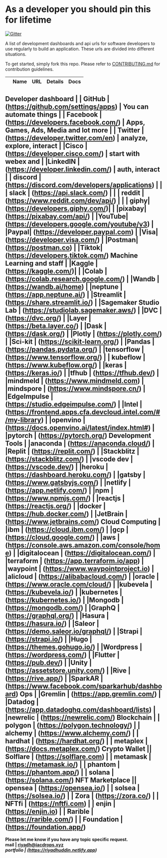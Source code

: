 # As a developer you should pin this for lifetime
[![Gitter](https://badges.gitter.im/iacdrop/community.svg)](https://gitter.im/iacdrop/community?utm_source=badge&utm_medium=badge&utm_campaign=pr-badge)

A list of development dashboards and api urls for software developers to use regularly to build an application. These urls are divided into different situations.

To get started, simply fork this repo. Please refer to [CONTRIBUTING.md](CONTRIBUTING.md) for contribution guidelines.

<!-- ## Table of Contents:
 -->
|   |  Name | URL| Details|Docs|
|---|---|---|---|---|
<b> Developer dashboard
|   |  GitHub | (https://github.com/settings/apps)  | You can automate things 
|   | Facebook  |  (https://developers.facebook.com/) | Apps, Games, Ads, Media and lot more
|   | Twitter  | (https://developer.twitter.com/en)  | analyze, explore, interact
|   |Cisco   | (https://developer.cisco.com/)  | start with webex and 
|   |LinkedIN   | (https://developer.linkedin.com/)  | auth, interact
|   |  discord | (https://discord.com/developers/applications)  | 
|   | slack  |   (https://api.slack.com/) | 
|   |  reddit | (https://www.reddit.com/dev/api/)  | 
| | giphy|  (https://developers.giphy.com/)| 
| |pixabay|  (https://pixabay.com/api/)
| |YouTube| (https://developers.google.com/youtube/v3)
| |Paypal| (https://developer.paypal.com)
| |Visa| (https://developer.visa.com/)
| |Postman| (https://postman.co)
| |Tiktok| (https://developers.tiktok.com/)
<b> Machine Learning and staff
 | |Kaggle |  (https://kaggle.com/)|
 | |Colab |  (https://colab.research.google.com/)
 | |Wandb |  (https://wandb.ai/home)
 | |neptune |  (https://app.neptune.ai/)
 | |Streamlit |  (https://share.streamlit.io/)
 | |Sagemaker Studio Lab |  (https://studiolab.sagemaker.aws/)
 | |DVC |  (https://dvc.org/)
 | |Layer |  (https://beta.layer.co/)
 | |Dask |  (https://dask.org/)
 | |Plotly |  (https://plotly.com/)
 | |Sci-kit |  (https://scikit-learn.org/)
 | |Pandas |  (https://pandas.pydata.org/)
 | |tensorflow |  (https://www.tensorflow.org/)
 | | kubeflow |  (https://www.kubeflow.org/)
 | |keras |  (https://keras.io/)
 | |tfhub |  (https://tfhub.dev/)
 | |mindmeld |  (https://www.mindmeld.com)
 | |mindspore |  (https://www.mindspore.cn/)
 | |EdgeImpulse |  (https://studio.edgeimpulse.com/)
 | |Intel |  (https://frontend.apps.cfa.devcloud.intel.com/#/my-library)
 | |openvino |  (https://docs.openvino.ai/latest/index.html#)
 | |pytorch |  (https://pytorch.org/)
 <b> Development Tools
 | |anaconda |  (https://anaconda.cloud/)
 | |Replit |  (https://replit.com/)
 | |Stackblitz |  (https://stackblitz.com/)
 | |vscode dev |  (https://vscode.dev/)
 | |heroku |  (https://dashboard.heroku.com/)
 | |gatsby |  (https://www.gatsbyjs.com/)
 | |netlify |  (https://app.netlify.com/)
 | |npm |  (https://www.npmjs.com/)
 | |reactjs |  (https://reactjs.org/)
 | |docker |  (https://hub.docker.com/)
 | |JetBrain |  (https://www.jetbrains.com/)
  <b> Cloud Computing
 | |ibm |  (https://cloud.ibm.com/)
 | |gcp |  (https://cloud.google.com/)
 | |aws |  (https://console.aws.amazon.com/console/home)
 | |digitalocean |  (https://digitalocean.com/)
 | |terraform |  (https://app.terraform.io/app)
 | |waypoint |  (https://www.waypointproject.io)
 | |alicloud |  (https://alibabacloud.com/)
 | |oracle |  (https://www.oracle.com/cloud/)
 | |kubevela |  (https://kubevela.io/)
 | |kubernetes |  (https://kubernetes.io/)
 | |Mongodb |  (https://mongodb.com/)
 | |GraphQ |  (https://graphql.org/)
 | |Hasura |  (https://hasura.io/)
 | |Saleor |  (https://demo.saleor.io/graphql/)
 | |Strapi |  (https://strapi.io/)
 | |Hugo |  (https://themes.gohugo.io/)
 | |Wordpress |  (https://wordpress.com/)
 | |Flutter |  (https://pub.dev/)
 | |Unity |  (https://assetstore.unity.com/)
 | |Rive |  (https://rive.app/)
 | |SparkAR |  (https://www.facebook.com/sparkarhub/dashboard)
   <b> Ops
 | |Gremlin |  (https://app.gremlin.com/)
 | |Datadog |  (https://app.datadoghq.com/dashboard/lists)
 | |newrelic |  (https://newrelic.com/)
   <b> Blockchain
 | | polygon |  (https://polygon.technology/)
 | | alchemy |  (https://www.alchemy.com/)
 | | hardhat |  (https://hardhat.org/)
 | | metaplex |  (https://docs.metaplex.com/) 
   <b> Crypto Wallet
|| Solflare |  (https://solflare.com)
 | | metamask |  (https://metamask.io/)
 | | phantom |  (https://phantom.app/)
 | | solana |  (https://solana.com/)
  <b> NFT Marketplace
|| opensea |  (https://opensea.io/)
 | | solsea |  (https://solsea.io/)
 | | Zora |  (https://zora.co/)
 | | NFTfi |  (https://nftfi.com)
 | | enjin |  (https://enjin.io) 
 | | Rarible |  (https://rarible.com/)
 | | Foundation |  (https://foundation.app/)
 ---------------------------------------------

Please let me know if you have any topic specific request.<br>
mail |  <riyadh@iacdrops.xyz>
<br><i>portfolio |  (https://riyadhuddin.netlify.app)
